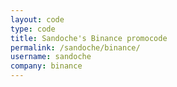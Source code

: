 ```yaml
---
layout: code
type: code
title: Sandoche's Binance promocode
permalink: /sandoche/binance/
username: sandoche
company: binance
---
```

